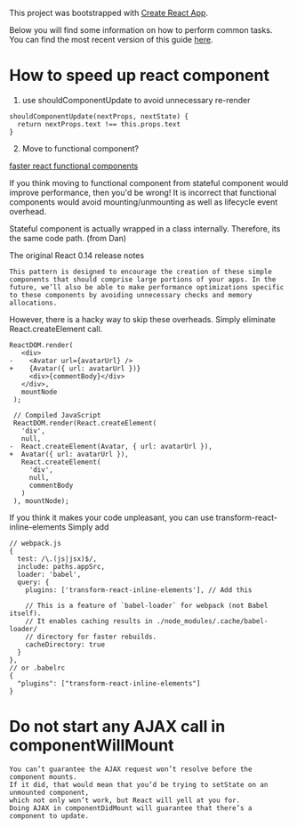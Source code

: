 This project was bootstrapped with [Create React App](https://github.com/facebookincubator/create-react-app).

Below you will find some information on how to perform common tasks.<br>
You can find the most recent version of this guide [here](https://github.com/facebookincubator/create-react-app/blob/master/packages/react-scripts/template/README.md).

# How to speed up react component
1. use shouldComponentUpdate to avoid unnecessary re-render

```
shouldComponentUpdate(nextProps, nextState) {
  return nextProps.text !== this.props.text  
}
```

2. Move to functional component?

[faster react functional components](https://medium.com/missive-app/45-faster-react-functional-components-now-3509a668e69f)

If you think moving to functional component from stateful component would improve performance,
then you'd be wrong! It is incorrect that functional components would avoid mounting/unmounting
as well as lifecycle event overhead.

Stateful component is actually wrapped in a class internally. Therefore, its the same code path. (from Dan)

The original React 0.14 release notes
```
This pattern is designed to encourage the creation of these simple components that should comprise large portions of your apps. In the future, we’ll also be able to make performance optimizations specific to these components by avoiding unnecessary checks and memory allocations.

```

However, there is a hacky way to skip these overheads.
Simply eliminate React.createElement call.
```
ReactDOM.render(
   <div>
-    <Avatar url={avatarUrl} />
+    {Avatar({ url: avatarUrl })}
     <div>{commentBody}</div>
   </div>,
   mountNode
 );

 // Compiled JavaScript
 ReactDOM.render(React.createElement(
   'div',
   null,
-  React.createElement(Avatar, { url: avatarUrl }),
+  Avatar({ url: avatarUrl }),
   React.createElement(
     'div',
     null,
     commentBody
   )
 ), mountNode);
```

If you think it makes your code unpleasant, you can use transform-react-inline-elements
Simply add
```
// webpack.js
{
  test: /\.(js|jsx)$/,
  include: paths.appSrc,
  loader: 'babel',
  query: {
    plugins: ['transform-react-inline-elements'], // Add this

    // This is a feature of `babel-loader` for webpack (not Babel itself).
    // It enables caching results in ./node_modules/.cache/babel-loader/
    // directory for faster rebuilds.
    cacheDirectory: true
  }
},
// or .babelrc
{
  "plugins": ["transform-react-inline-elements"]
}
```

# Do not start any AJAX call in componentWillMount
```
You can’t guarantee the AJAX request won’t resolve before the component mounts.
If it did, that would mean that you’d be trying to setState on an unmounted component,
which not only won’t work, but React will yell at you for.
Doing AJAX in componentDidMount will guarantee that there’s a component to update.
```
